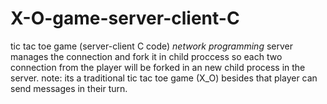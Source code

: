 # X-O-game-server-client-C
tic tac toe game (server-client C code) *network programming*
server manages the connection and fork it in child proccess 
so each two connection from the player will be forked in an new child process 
in the server. 
note: its a traditional tic tac toe game (X_O) besides that player can send messages in their turn. 
